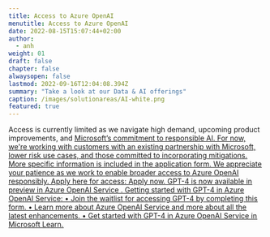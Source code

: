 ```yaml
---
title: Access to Azure OpenAI
menutitle: Access to Azure OpenAI
date: 2022-08-15T15:07:44+02:00
author: 
  - anh
weight: 01
draft: false
chapter: false
alwaysopen: false
lastmod: 2022-09-16T12:04:08.394Z
summary: "Take a look at our Data & AI offerings"
caption: /images/solutionareas/AI-white.png
featured: true
---
```



Access is currently limited as we navigate high demand, upcoming product improvements, and [<u>Microsoft’s commitment to responsible AI<u>](https://www.microsoft.com/en-us/ai/responsible-ai?activetab=pivot1:primaryr6&rtc=1). For now, we're working with customers with an existing partnership with Microsoft, lower risk use cases, and those committed to incorporating mitigations. 
More specific information is included in the application form. We appreciate your patience as we work to enable broader access to Azure OpenAI responsibly.  Apply here for access: [<u>Apply now<u>](https://customervoice.microsoft.com/Pages/ResponsePage.aspx?id=v4j5cvGGr0GRqy180BHbR7en2Ais5pxKtso_Pz4b1_xUOFA5Qk1UWDRBMjg0WFhPMkIzTzhKQ1dWNyQlQCN0PWcu).
[<u>GPT-4 is now available in preview<u>](https://azure.microsoft.com/en-us/blog/introducing-gpt4-in-azure-openai-service/) in Azure OpenAI Service . Getting started with GPT-4 in Azure OpenAI Service:
•	Join the waitlist for accessing GPT-4 by completing this [form](https://customervoice.microsoft.com/Pages/ResponsePage.aspx?id=v4j5cvGGr0GRqy180BHbR7en2Ais5pxKtso_Pz4b1_xURjE4QlhVUERGQ1NXOTlNT0w1NldTWjJCMSQlQCN0PWcu). 
•	Learn more about [<u>Azure OpenAI Service<u>](https://learn.microsoft.com/en-gb/azure/ai-services/openai/overview) and more about all [the latest enhancements.](https://learn.microsoft.com/en-gb/azure/ai-services/openai/whats-new)
•	Get started with [<u>GPT-4<u>](https://learn.microsoft.com/en-gb/azure/ai-services/openai/chatgpt-quickstart?tabs=command-line&pivots=programming-language-studio) in Azure OpenAI Service in Microsoft Learn.

